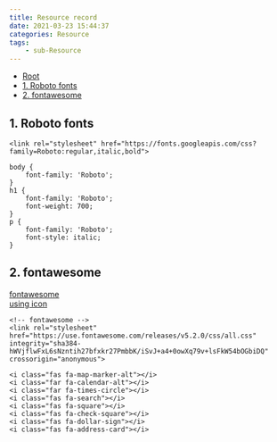 ```yaml
---
title: Resource record 
date: 2021-03-23 15:44:37
categories: Resource
tags:
	- sub-Resource
---
```


*   [Root](../README.md)
*   [1. Roboto fonts](#a1)
*   [2. fontawesome](#a2)

<h2 id="a1">1. Roboto fonts</h2>

```
<link rel="stylesheet" href="https://fonts.googleapis.com/css?family=Roboto:regular,italic,bold">

body {
	font-family: 'Roboto';
}
h1 {
	font-family: 'Roboto';
	font-weight: 700;
}
p {
	font-family: 'Roboto';
	font-style: italic;
}
```

<h2 id="a2">2. fontawesome</h2>

[fontawesome](https://fontawesome.com/icons?d=gallery&m=free)  
[using icon](fontawesome.html)
```
<!-- fontawesome -->
<link rel="stylesheet" href="https://use.fontawesome.com/releases/v5.2.0/css/all.css" integrity="sha384-hWVjflwFxL6sNzntih27bfxkr27PmbbK/iSvJ+a4+0owXq79v+lsFkW54bOGbiDQ" crossorigin="anonymous">

<i class="fas fa-map-marker-alt"></i>
<i class="far fa-calendar-alt"></i>
<i class="far fa-times-circle"></i>
<i class="fas fa-search"></i>
<i class="fas fa-square"></i>
<i class="fas fa-check-square"></i>
<i class="fas fa-dollar-sign"></i>
<i class="fas fa-address-card"></i>
```







